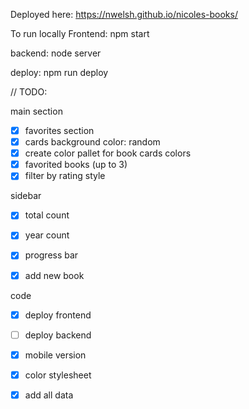 Deployed here:
https://nwelsh.github.io/nicoles-books/

To run locally
Frontend: npm start

backend: node server

deploy: npm run deploy

// TODO:

main section
- [x] favorites section
- [x] cards background color: random
- [x] create color pallet for book cards colors
- [x] favorited books (up to 3)
- [x] filter by rating style

sidebar
- [x] total count
- [x] year count 
- [x] progress bar 
- [x] add new book


code
- [x] deploy frontend
- [ ] deploy backend
- [x] mobile version
- [x] color stylesheet
- [x] add all data

